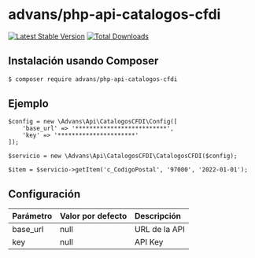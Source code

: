 # advans/php-api-catalogos-cfdi

[![Latest Stable Version](https://img.shields.io/packagist/v/advans/php-api-catalogos-cfdi?style=flat-square)](https://packagist.org/packages/advans/php-api-catalogos-cfdi)
[![Total Downloads](https://img.shields.io/packagist/dt/advans/php-api-catalogos-cfdi?style=flat-square)](https://packagist.org/packages/advans/php-api-catalogos-cfdi)

## Instalación usando Composer

```sh
$ composer require advans/php-api-catalogos-cfdi
```

## Ejemplo

````
$config = new \Advans\Api\CatalogosCFDI\Config([
    'base_url' => '**************************',
    'key' => '**********************'
]);

$servicio = new \Advans\Api\CatalogosCFDI\CatalogosCFDI($config);

$item = $servicio->getItem('c_CodigoPostal', '97000', '2022-01-01');

````

## Configuración

| Parámetro | Valor por defecto | Descripción |
| :--- | :--- | :--- |
| base_url | null | URL de la API |
| key | null | API Key |

